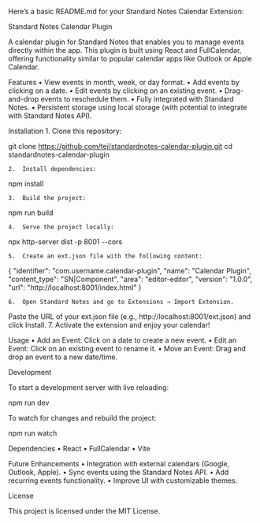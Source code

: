 Here’s a basic README.md for your Standard Notes Calendar Extension:

Standard Notes Calendar Plugin

A calendar plugin for Standard Notes that enables you to manage events directly within the app. This plugin is built using React and FullCalendar, offering functionality similar to popular calendar apps like Outlook or Apple Calendar.

Features
	•	View events in month, week, or day format.
	•	Add events by clicking on a date.
	•	Edit events by clicking on an existing event.
	•	Drag-and-drop events to reschedule them.
	•	Fully integrated with Standard Notes.
	•	Persistent storage using local storage (with potential to integrate with Standard Notes API).

Installation
	1.	Clone this repository:

git clone https://github.com/tej/standardnotes-calendar-plugin.git
cd standardnotes-calendar-plugin


	2.	Install dependencies:

npm install


	3.	Build the project:

npm run build


	4.	Serve the project locally:

npx http-server dist -p 8001 --cors


	5.	Create an ext.json file with the following content:

{
  "identifier": "com.username.calendar-plugin",
  "name": "Calendar Plugin",
  "content_type": "SN|Component",
  "area": "editor-editor",
  "version": "1.0.0",
  "url": "http://localhost:8001/index.html"
}


	6.	Open Standard Notes and go to Extensions → Import Extension.
Paste the URL of your ext.json file (e.g., http://localhost:8001/ext.json) and click Install.
	7.	Activate the extension and enjoy your calendar!

Usage
	•	Add an Event: Click on a date to create a new event.
	•	Edit an Event: Click on an existing event to rename it.
	•	Move an Event: Drag and drop an event to a new date/time.

Development

To start a development server with live reloading:

npm run dev

To watch for changes and rebuild the project:

npm run watch

Dependencies
	•	React
	•	FullCalendar
	•	Vite

Future Enhancements
	•	Integration with external calendars (Google, Outlook, Apple).
	•	Sync events using the Standard Notes API.
	•	Add recurring events functionality.
	•	Improve UI with customizable themes.

License

This project is licensed under the MIT License.